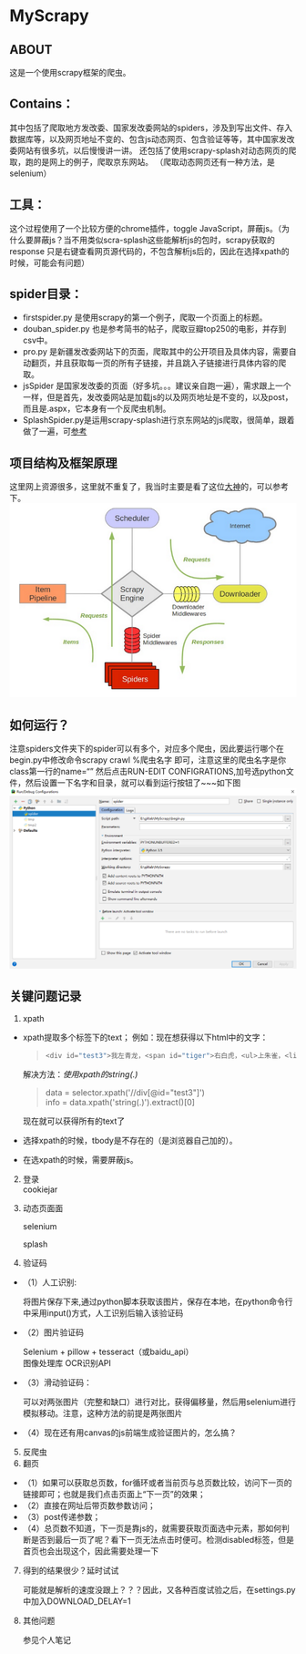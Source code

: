 # MyScrapy
## ABOUT
这是一个使用scrapy框架的爬虫。

## Contains：
其中包括了爬取地方发改委、国家发改委网站的spiders，涉及到写出文件、存入数据库等，以及网页地址不变的、包含js动态网页、包含验证等等，其中国家发改委网站有很多坑，以后慢慢讲一讲。
还包括了使用scrapy-splash对动态网页的爬取，跑的是网上的例子，爬取京东网站。
（爬取动态网页还有一种方法，是selenium）

## 工具：
这个过程使用了一个比较方便的chrome插件，toggle JavaScript，屏蔽js。（为什么要屏蔽js？当不用类似scra-splash这些能解析js的包时，scrapy获取的response
只是右键查看网页源代码的，不包含解析js后的，因此在选择xpath的时候，可能会有问题）

## spider目录：
* firstspider.py 是使用scrapy的第一个例子，爬取一个页面上的标题。
* douban_spider.py 也是参考简书的帖子，爬取豆瓣top250的电影，并存到csv中。
* pro.py 是新疆发改委网站下的页面，爬取其中的公开项目及具体内容，需要自动翻页，并且获取每一页的所有子链接，并且跳入子链接进行具体内容的爬取。
* jsSpider 是国家发改委的页面（好多坑。。。建议亲自跑一遍），需求跟上一个一样，但是首先，发改委网站是加载js的以及网页地址是不变的，以及post，而且是.aspx，它本身有一个反爬虫机制。
* SplashSpider.py是运用scrapy-splash进行京东网站的js爬取，很简单，跟着做了一遍，可[参考](https://www.cnblogs.com/shaosks/p/6950358.html)

## 项目结构及框架原理
这里网上资源很多，这里就不重复了，我当时主要是看了这位[大神](https://zhuanlan.zhihu.com/p/24669128)的，可以参考下。
![scrapy框架](https://raw.githubusercontent.com/JayVae/pictures/master/res/scrapy%E6%A1%86%E6%9E%B6.jpg)

## 如何运行？
注意spiders文件夹下的spider可以有多个，对应多个爬虫，因此要运行哪个在begin.py中修改命令scrapy crawl %爬虫名字 即可，注意这里的爬虫名字是你class第一行的name=“”
然后点击RUN-EDIT CONFIGRATIONS,加号选python文件，然后设置一下名字和目录，就可以看到运行按钮了~~~如下图
![scrapy框架](https://raw.githubusercontent.com/JayVae/pictures/master/res/%E5%A6%82%E4%BD%95%E8%BF%90%E8%A1%8C.jpg)

## 关键问题记录
1. xpath
- xpath提取多个标签下的text；
    例如：现在想获得以下html中的文字：
    > ```javascript
    > <div id="test3">我左青龙，<span id="tiger">右白虎，<ul>上朱雀，<li>下玄武。</li></ul>老牛在当中，</span>龙头在胸口。<div>
    > ```
    解决方法：*使用xpath的string(.)*
    > data = selector.xpath('//div[@id="test3"]')  
    > info = data.xpath('string(.)').extract()[0]
    
    现在就可以获得所有的text了
- 选择xpath的时候，tbody是不存在的（是浏览器自己加的）。
- 在选xpath的时候，需要屏蔽js。
2. 登录    
    cookiejar
3. 动态页面面
    
    selenium
    
    splash
4. 验证码
- （1）人工识别:

    将图片保存下来,通过python脚本获取该图片，保存在本地，在python命令行中采用input()方式，人工识别后输入该验证码
- （2）图片验证码

    Selenium + pillow + tesseract（或baidu_api）     
                    图像处理库      OCR识别API
- （3）滑动验证码：
    
    可以对两张图片（完整和缺口）进行对比，获得偏移量，然后用selenium进行模拟移动。注意，这种方法的前提是两张图片
- （4）现在还有用canvas的js前端生成验证图片的，怎么搞？

5. 反爬虫
6. 翻页
- （1）如果可以获取总页数，for循环或者当前页与总页数比较，访问下一页的链接即可；也就是我们点击页面上“下一页”的效果；
- （2）直接在网址后带页数参数访问；
- （3）post传递参数；
- （4）总页数不知道，下一页是靠js的，就需要获取页面选中元素，那如何判断是否到最后一页了呢？看下一页无法点击时便可。检测disabled标签，但是首页也会出现这个，因此需要处理一下
7. 得到的结果很少？延时试试
    
    可能就是解析的速度没跟上？？？因此，又各种百度试验之后，在settings.py中加入DOWNLOAD_DELAY=1
8. 其他问题
    
    参见个人笔记
    
 
